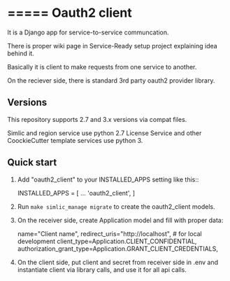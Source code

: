 =====
Oauth2 client
=====

It is a Django app for service-to-service communcation.

There is proper wiki page in Service-Ready setup project explaining idea behind it.

Basically it is client to make requests from one service to another.

On the reciever side, there is standard 3rd party oauth2 provider library.


Versions
--------
This repository supports 2.7 and 3.x versions via compat files.

Simlic and region service use python 2.7
License Service and other CoockieCutter template services use python 3.


Quick start
-----------

1. Add "oauth2_client" to your INSTALLED_APPS setting like this::

    INSTALLED_APPS = [
        ...
        'oauth2_client',
    ]

2. Run `make simlic_manage migrate` to create the oauth2_client models.

3. On the receiver side, create Application model and fill with proper data:

    name="Client name",
    redirect_uris="http://localhost",  # for local development
    client_type=Application.CLIENT_CONFIDENTIAL,
    authorization_grant_type=Application.GRANT_CLIENT_CREDENTIALS,

4. On the client side, put client and secret from receiver side in .env and instantiate client via library calls, and use it for all api calls.



